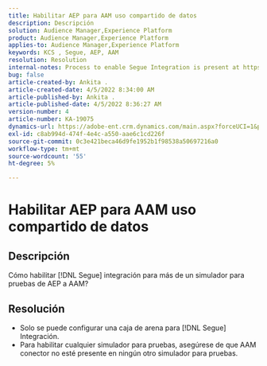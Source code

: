 ```yaml
---
title: Habilitar AEP para AAM uso compartido de datos
description: Descripción
solution: Audience Manager,Experience Platform
product: Audience Manager,Experience Platform
applies-to: Audience Manager,Experience Platform
keywords: KCS , Segue, AEP, AAM
resolution: Resolution
internal-notes: Process to enable Segue Integration is present at https://wiki.corp.adobe.com/pages/viewpage.action?spaceKey=supportdelivery&title=AEP+Segments+not+Populating+in+AAM internal link.
bug: false
article-created-by: Ankita .
article-created-date: 4/5/2022 8:34:00 AM
article-published-by: Ankita .
article-published-date: 4/5/2022 8:36:27 AM
version-number: 4
article-number: KA-19075
dynamics-url: https://adobe-ent.crm.dynamics.com/main.aspx?forceUCI=1&pagetype=entityrecord&etn=knowledgearticle&id=45284320-bbb4-ec11-983f-000d3a5d0e57
exl-id: c8ab994d-474f-4e4c-a550-aae6c1cd226f
source-git-commit: 0c3e421beca46d9fe1952b1f98538a50697216a0
workflow-type: tm+mt
source-wordcount: '55'
ht-degree: 5%

---
```


# Habilitar AEP para AAM uso compartido de datos

## Descripción

Cómo habilitar [!DNL Segue] integración para más de un simulador para pruebas de AEP a AAM?

## Resolución


- Solo se puede configurar una caja de arena para [!DNL Segue] Integración.
- Para habilitar cualquier simulador para pruebas, asegúrese de que AAM conector no esté presente en ningún otro simulador para pruebas.
